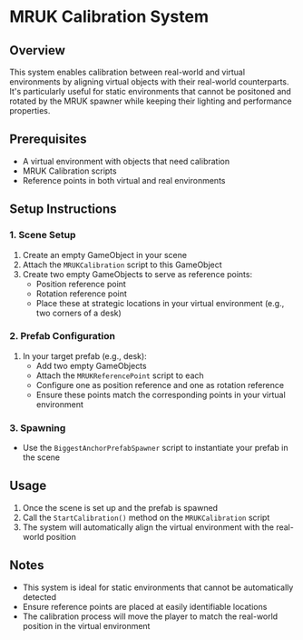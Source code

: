 # MRUK Calibration System

## Overview
This system enables calibration between real-world and virtual environments by aligning virtual objects with their real-world counterparts. It's particularly useful for static environments that cannot be positoned and rotated by the MRUK spawner while keeping their lighting and performance properties.

## Prerequisites
- A virtual environment with objects that need calibration
- MRUK Calibration scripts
- Reference points in both virtual and real environments

## Setup Instructions

### 1. Scene Setup
1. Create an empty GameObject in your scene
2. Attach the `MRUKCalibration` script to this GameObject
3. Create two empty GameObjects to serve as reference points:
   - Position reference point
   - Rotation reference point
   - Place these at strategic locations in your virtual environment (e.g., two corners of a desk)

### 2. Prefab Configuration
1. In your target prefab (e.g., desk):
   - Add two empty GameObjects
   - Attach the `MRUKReferencePoint` script to each
   - Configure one as position reference and one as rotation reference
   - Ensure these points match the corresponding points in your virtual environment

### 3. Spawning
- Use the `BiggestAnchorPrefabSpawner` script to instantiate your prefab in the scene

## Usage
1. Once the scene is set up and the prefab is spawned
2. Call the `StartCalibration()` method on the `MRUKCalibration` script
3. The system will automatically align the virtual environment with the real-world position

## Notes
- This system is ideal for static environments that cannot be automatically detected
- Ensure reference points are placed at easily identifiable locations
- The calibration process will move the player to match the real-world position in the virtual environment